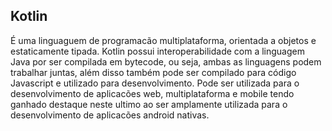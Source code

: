 ## Kotlin

É uma linguaguem de programacão multiplataforma, orientada a objetos e estaticamente tipada.
Kotlin possui interoperabilidade com a linguagem Java por ser compilada em bytecode, ou seja, ambas as linguagens podem trabalhar juntas, além disso também pode ser compilado para código Javascript e utilizado para desenvolvimento.
Pode ser utilizada para o desenvolvimento de aplicacões web, multiplataforma e mobile tendo ganhado destaque neste ultimo ao ser amplamente utilizada para o desenvolvimento de aplicacões android nativas.
